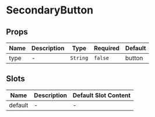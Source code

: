 # SecondaryButton

## Props

<!-- @vuese:SecondaryButton:props:start -->
|Name|Description|Type|Required|Default|
|---|---|---|---|---|
|type|-|`String`|`false`|button|

<!-- @vuese:SecondaryButton:props:end -->


## Slots

<!-- @vuese:SecondaryButton:slots:start -->
|Name|Description|Default Slot Content|
|---|---|---|
|default|-|-|

<!-- @vuese:SecondaryButton:slots:end -->


